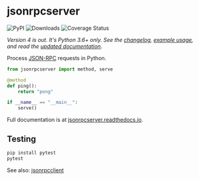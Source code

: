 # jsonrpcserver

![PyPI](https://img.shields.io/pypi/v/jsonrpcserver.svg)
![Downloads](https://pepy.tech/badge/jsonrpcserver)
![Coverage Status](https://coveralls.io/repos/github/bcb/jsonrpcserver/badge.svg?branch=master)

*Version 4 is out. It's Python 3.6+ only. See the
[changelog](https://github.com/bcb/jsonrpcserver/blob/master/CHANGELOG.md),
[example usage](https://jsonrpcserver.readthedocs.io/en/latest/examples.html),
and read the [updated documentation](https://jsonrpcserver.readthedocs.io/).*

Process [JSON-RPC](http://www.jsonrpc.org/) requests in Python.

```python
from jsonrpcserver import method, serve

@method
def ping():
    return "pong"

if __name__ == "__main__":
    serve()
```

Full documentation is at [jsonrpcserver.readthedocs.io](https://jsonrpcserver.readthedocs.io/).

## Testing

```sh
pip install pytest
pytest
```

See also: [jsonrpcclient](https://github.com/bcb/jsonrpcclient)
